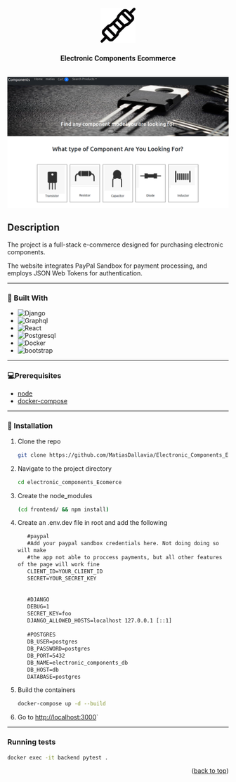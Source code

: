 <!-- PROJECT LOGO -->
<br />

<div align="center">
  <img id="readme-top" src="frontend/public/whiteRes.png" alt="Logo" width="80" height="80">

  <h3 style="font-family: Roboto;" align="center">Electronic Components Ecommerce</h3>
</div>
<br />

<div align="center">
  <img src="frontend/public/preview.png" alt="Logo">
</div>

</div>

<!-- Description -->

## Description

The project is a full-stack e-commerce designed for purchasing electronic components.

The website integrates PayPal Sandbox for payment processing, and employs JSON Web Tokens for authentication.

<hr />

### 🔧 Built With

- <img alt='Django' src='https://img.shields.io/badge/Django-100000?style=for-the-badge&logo=Django&logoColor=white&labelColor=092e20&color=D9E7E1'/>
- <img alt='Graphql' src='https://img.shields.io/badge/Graphql-100000?style=for-the-badge&logo=Graphql&logoColor=white&labelColor=e535ab&color=D9E7E1'/>
- <img alt='React' src='https://img.shields.io/badge/React-100000?style=for-the-badge&logo=React&logoColor=white&labelColor=51dbff&color=D9E7E1'/>
- <img alt='Postgresql' src='https://img.shields.io/badge/PostgresQL-100000?style=for-the-badge&logo=Postgresql&logoColor=white&labelColor=0064a5&color=D9E7E1'/>
- <img alt='Docker' src='https://img.shields.io/badge/Docker-100000?style=for-the-badge&logo=Docker&logoColor=white&labelColor=0db7ed&color=D9E7E1'/>
- <img alt='bootstrap' src='https://img.shields.io/badge/Boostrap-100000?style=for-the-badge&logo=bootstrap&logoColor=white&labelColor=563d7c&color=D9E7E1'/>

<hr />

### 💻Prerequisites

- [node](https://nodejs.org/en/)
- [docker-compose](https://docs.docker.com/get-docker/)

<hr />

### 🚀 Installation

1. Clone the repo
   ```sh
   git clone https://github.com/MatiasDallavia/Electronic_Components_Ecomerce.git
   ```
2. Navigate to the project directory

   ```sh
   cd electronic_components_Ecomerce
   ```

3. Create the node_modules

   ```sh
   (cd frontend/ && npm install)
   ```

4. Create an .env.dev file in root and add the following
   ```env
      #paypal
      #Add your paypal sandbox credentials here. Not doing doing so will make
      #the app not able to proccess payments, but all other features of the page will work fine
      CLIENT_ID=YOUR_CLIENT_ID
      SECRET=YOUR_SECRET_KEY


      #DJANGO
      DEBUG=1
      SECRET_KEY=foo
      DJANGO_ALLOWED_HOSTS=localhost 127.0.0.1 [::1]

      #POSTGRES
      DB_USER=postgres
      DB_PASSWORD=postgres
      DB_PORT=5432
      DB_NAME=electronic_components_db
      DB_HOST=db
      DATABASE=postgres

   ```
5. Build the containers
   ```sh
   docker-compose up -d --build
   ```
6. Go to [http://localhost:3000](http://localhost:3000)`

<hr>

### Running tests

```sh
docker exec -it backend pytest .
```

<p align="right">(<a href="#readme-top">back to top</a>)</p>
